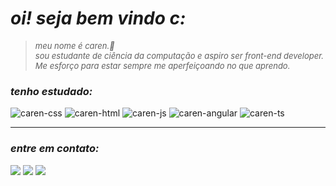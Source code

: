 # *oi! seja bem vindo c:*

> <font size="2">*meu nome é caren.🤎
<br>sou estudante de ciência da computação e aspiro ser front-end developer. Me esforço para estar sempre me aperfeiçoando no que aprendo.*</font>

### *tenho estudado:*
<div>
<img alt="caren-css" src="https://img.shields.io/badge/CSS3-F2F2F2?logo=css3&logoColor=1572B6&style=for-the-badge">
<img alt="caren-html" src="https://img.shields.io/badge/HTML5-F2F2F2?logo=html5&logoColor=E34F26&style=for-the-badge">
<img alt="caren-js" src="https://img.shields.io/badge/JavaScript-F2F2F2?logo=javascript&logoColor=F7DF1E&style=for-the-badge">
<img alt="caren-angular" src="https://img.shields.io/badge/Angular-F2F2F2?logo=angular&logoColor=0F0F11&style=for-the-badge">
<img alt="caren-ts" src="https://img.shields.io/badge/TypeScript-F2F2F2?logo=typescript&logoColor=3178C6&style=for-the-badge">
</div>

---

### *entre em contato:*
<div>
<a href="mailto:caren.divino@gmail.com" target="_blank"><img src="https://img.shields.io/badge/-Gmail-fff?style=for-the-badge&logo=gmail&logoColor=23E4405F" target="_blank"></a>
<a href="https://www.linkedin.com/in/carendvn/" target="_blank"><img src="https://img.shields.io/badge/-LinkedIn-fff?style=for-the-badge&logo=linkedin&logoColor=4E5FBF" target="_blank"></a>
<a href="https://www.instagram.com/carendivino/" target="_blank"><img src="https://img.shields.io/badge/-Instagram-fff?style=for-the-badge&logo=instagram&logoColor=23E4405F" target="_blank"></a>
</div>


